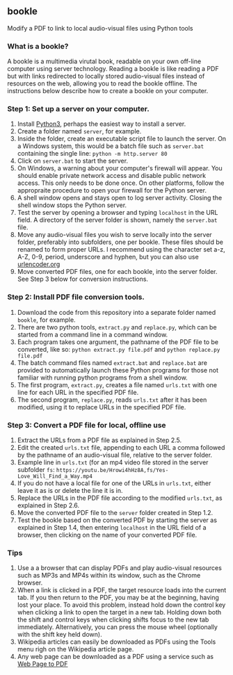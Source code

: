 ## bookle
Modify a PDF to link to local audio-visual files using Python tools

### What is a bookle?

A bookle is a multimedia virutal book, readable on your own off-line computer using server technology. Reading a bookle is like reading a PDF but with links redirected to locally stored audio-visual files instead of resources on the web, allowing you to read the bookle offline. The instructions below describe how to create a bookle on your computer.

### Step 1: Set up a server on your computer.

1. Install [Python3](https://www.python.org/downloads/), perhaps the easiest way to install a server.
2. Create a folder named `server`, for example.
3. Inside the folder, create an executable script file to launch the server. On a Windows system, this would be a batch file such as `server.bat` containing the single line: `python -m http.server 80`
4. Click on `server.bat` to start the server.
5. On Windows, a warning about your computer's firewall will appear. You should enable private network access and disable public network access. This only needs to be done once. On other platforms, follow the appropraite procedure to open your firewall for the Python server.
6. A shell window opens and stays open to log server activity. Closing the shell window stops the Python server.
7. Test the server by opening a browser and typing `localhost` in the URL field. A directory of the server folder is shown, namely the `server.bat` file.
8. Move any audio-visual files you wish to serve locally into the server folder, preferably into subfolders, one per bookle. These files should be renamed to form proper URLs. I recommend using the character set a-z, A-Z, 0-9, period, underscore and hyphen, but you can also use [urlencoder.org](https://www.urlencoder.org)
9. Move converted PDF files, one for each bookle, into the server folder. See Step 3 below for conversion instructions.

### Step 2: Install PDF file conversion tools.

1. Download the code from this repository into a separate folder named `bookle`, for example.
2. There are two python tools, `extract.py` and `replace.py`, which can be started from a command line in a command window.
3. Each program takes one argument, the pathname of the PDF file to be converted, like so: `python extract.py file.pdf` and `python replace.py file.pdf`
4. The batch command files named `extract.bat` and `replace.bat` are provided to automatically launch these Python programs for those not familiar with running python programs from a shell window.
5. The first program, `extract.py`, creates a file named `urls.txt` with one line for each URL in the specified PDF file.
6. The second program, `replace.py`, reads `urls.txt` after it has been modified, using it to replace URLs in the specified PDF file.

### Step 3: Convert a PDF file for local, offline use

1. Extract the URLs from a PDF file as explained in Step 2.5.
2. Edit the created `urls.txt` file, appending to each URL a comma followed by the pathname of an audio-visual file, relative to the server folder.
3. Example line in `urls.txt` (for an mp4 video file stored in the server subfolder `fs`: `https://youtu.be/Hrowi4hHz8A,fs/Yes-Love_Will_Find_a_Way.mp4`
4. If you do not have a local file for one of the URLs in `urls.txt`, either leave it as is or delete the line it is in.
5. Replace the URLs in the PDF file according to the modified `urls.txt`, as explained in Step 2.6.
6. Move the converted PDF file to the `server` folder created in Step 1.2.
7. Test the bookle based on the converted PDF by starting the server as explained in Step 1.4, then entering `localhost` in the URL field of a browser, then clicking on the name of your converted PDF file.

### Tips

1. Use a a browser that can display PDFs and play audio-visual resources such as MP3s and MP4s within its window, such as the Chrome browser.
2. When a link is clicked in a PDF, the target resource loads into the current tab. If you then return to the PDF, you may be at the beginning, having lost your place. To avoid this problem, instead hold down the control key when clicking a link to open the target in a new tab. Holding down both the shift and control keys when clicking shifts focus to the new tab immediately. Alternatively, you can press the mouse wheel (optionally with the shift key held down).
3. Wikipedia articles can easily be downloaded as PDFs using the Tools menu righ on the Wikipedia article page. 
4. Any web page can be downloaded as a PDF using a service such as [Web Page to PDF](https://webtopdf.com)
